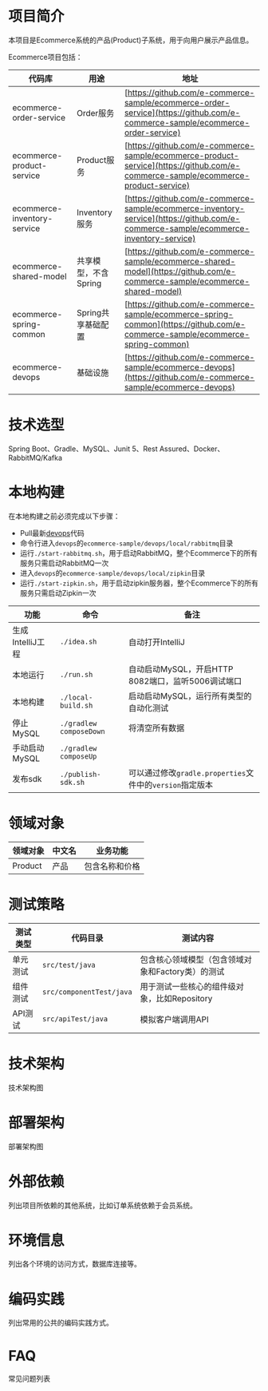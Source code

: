# 项目简介
本项目是Ecommerce系统的产品(Product)子系统，用于向用户展示产品信息。

Ecommerce项目包括：

|代码库|用途|地址|
| --- | --- | --- |
|ecommerce-order-service|Order服务|[https://github.com/e-commerce-sample/ecommerce-order-service](https://github.com/e-commerce-sample/ecommerce-order-service)|
|ecommerce-product-service|Product服务|[https://github.com/e-commerce-sample/ecommerce-product-service](https://github.com/e-commerce-sample/ecommerce-product-service)|
|ecommerce-inventory-service|Inventory服务|[https://github.com/e-commerce-sample/ecommerce-inventory-service](https://github.com/e-commerce-sample/ecommerce-inventory-service)|
|ecommerce-shared-model|共享模型，不含Spring|[https://github.com/e-commerce-sample/ecommerce-shared-model](https://github.com/e-commerce-sample/ecommerce-shared-model)|
|ecommerce-spring-common|Spring共享基础配置|[https://github.com/e-commerce-sample/ecommerce-spring-common](https://github.com/e-commerce-sample/ecommerce-spring-common)|
|ecommerce-devops|基础设施|[https://github.com/e-commerce-sample/ecommerce-devops](https://github.com/e-commerce-sample/ecommerce-devops)|


# 技术选型
Spring Boot、Gradle、MySQL、Junit 5、Rest Assured、Docker、RabbitMQ/Kafka

# 本地构建

在本地构建之前必须完成以下步骤：
- Pull最新[devops](https://github.com/e-commerce-sample/devops)代码
- 命令行进入`devops`的`ecommerce-sample/devops/local/rabbitmq`目录
- 运行`./start-rabbitmq.sh`，用于启动RabbitMQ，整个Ecommerce下的所有服务只需启动RabbitMQ一次
- 进入`devops`的`ecommerce-sample/devops/local/zipkin`目录
- 运行`./start-zipkin.sh`，用于启动zipkin服务器，整个Ecommerce下的所有服务只需启动Zipkin一次

|功能|命令|备注|
| --- | --- | --- |
|生成IntelliJ工程|`./idea.sh`|自动打开IntelliJ|
|本地运行|`./run.sh`|自动启动MySQL，开启HTTP 8082端口，监听5006调试端口|
|本地构建|`./local-build.sh`|启动启动MySQL，运行所有类型的自动化测试|
|停止MySQL|`./gradlew composeDown`|将清空所有数据|
|手动启动MySQL|`./gradlew composeUp`||
|发布sdk|`./publish-sdk.sh`|可以通过修改`gradle.properties`文件中的`version`指定版本|


# 领域对象
|领域对象|中文名|业务功能|
| --- | --- | --- |
|Product|产品|包含名称和价格|

# 测试策略
|测试类型|代码目录|测试内容|
| --- | --- | --- |
|单元测试|`src/test/java`|包含核心领域模型（包含领域对象和Factory类）的测试|
|组件测试|`src/componentTest/java`|用于测试一些核心的组件级对象，比如Repository|
|API测试|`src/apiTest/java`|模拟客户端调用API|

# 技术架构
技术架构图

# 部署架构
部署架构图

# 外部依赖
列出项目所依赖的其他系统，比如订单系统依赖于会员系统。

# 环境信息
列出各个环境的访问方式，数据库连接等。

# 编码实践
列出常用的公共的编码实践方式。

# FAQ
常见问题列表
